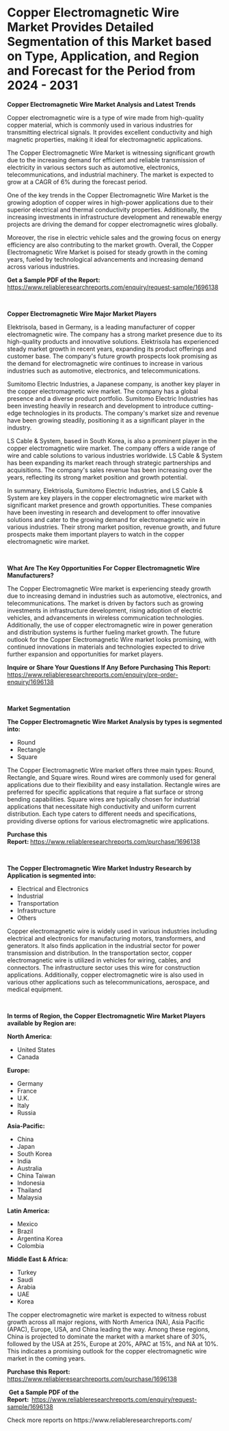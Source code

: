 <p><h1>Copper Electromagnetic Wire Market Provides Detailed Segmentation of this Market based on Type, Application, and Region and Forecast for the Period from 2024 - 2031</h1></p><p><strong>Copper Electromagnetic Wire Market Analysis and Latest Trends</strong></p>
<p><p>Copper electromagnetic wire is a type of wire made from high-quality copper material, which is commonly used in various industries for transmitting electrical signals. It provides excellent conductivity and high magnetic properties, making it ideal for electromagnetic applications.</p><p>The Copper Electromagnetic Wire Market is witnessing significant growth due to the increasing demand for efficient and reliable transmission of electricity in various sectors such as automotive, electronics, telecommunications, and industrial machinery. The market is expected to grow at a CAGR of 6% during the forecast period.</p><p>One of the key trends in the Copper Electromagnetic Wire Market is the growing adoption of copper wires in high-power applications due to their superior electrical and thermal conductivity properties. Additionally, the increasing investments in infrastructure development and renewable energy projects are driving the demand for copper electromagnetic wires globally.</p><p>Moreover, the rise in electric vehicle sales and the growing focus on energy efficiency are also contributing to the market growth. Overall, the Copper Electromagnetic Wire Market is poised for steady growth in the coming years, fueled by technological advancements and increasing demand across various industries.</p></p>
<p><strong>Get a Sample PDF of the Report:&nbsp;</strong> <a href="https://www.reliableresearchreports.com/enquiry/request-sample/1696138">https://www.reliableresearchreports.com/enquiry/request-sample/1696138</a></p>
<p>&nbsp;</p>
<p><strong>Copper Electromagnetic Wire Major Market Players</strong></p>
<p><p>Elektrisola, based in Germany, is a leading manufacturer of copper electromagnetic wire. The company has a strong market presence due to its high-quality products and innovative solutions. Elektrisola has experienced steady market growth in recent years, expanding its product offerings and customer base. The company's future growth prospects look promising as the demand for electromagnetic wire continues to increase in various industries such as automotive, electronics, and telecommunications.</p><p>Sumitomo Electric Industries, a Japanese company, is another key player in the copper electromagnetic wire market. The company has a global presence and a diverse product portfolio. Sumitomo Electric Industries has been investing heavily in research and development to introduce cutting-edge technologies in its products. The company's market size and revenue have been growing steadily, positioning it as a significant player in the industry.</p><p>LS Cable & System, based in South Korea, is also a prominent player in the copper electromagnetic wire market. The company offers a wide range of wire and cable solutions to various industries worldwide. LS Cable & System has been expanding its market reach through strategic partnerships and acquisitions. The company's sales revenue has been increasing over the years, reflecting its strong market position and growth potential.</p><p>In summary, Elektrisola, Sumitomo Electric Industries, and LS Cable & System are key players in the copper electromagnetic wire market with significant market presence and growth opportunities. These companies have been investing in research and development to offer innovative solutions and cater to the growing demand for electromagnetic wire in various industries. Their strong market position, revenue growth, and future prospects make them important players to watch in the copper electromagnetic wire market.</p></p>
<p>&nbsp;</p>
<p><strong>What Are The Key Opportunities For Copper Electromagnetic Wire Manufacturers?</strong></p>
<p><p>The Copper Electromagnetic Wire market is experiencing steady growth due to increasing demand in industries such as automotive, electronics, and telecommunications. The market is driven by factors such as growing investments in infrastructure development, rising adoption of electric vehicles, and advancements in wireless communication technologies. Additionally, the use of copper electromagnetic wire in power generation and distribution systems is further fueling market growth. The future outlook for the Copper Electromagnetic Wire market looks promising, with continued innovations in materials and technologies expected to drive further expansion and opportunities for market players.</p></p>
<p><strong>Inquire or Share Your Questions If Any Before Purchasing This Report:</strong> <a href="https://www.reliableresearchreports.com/enquiry/pre-order-enquiry/1696138">https://www.reliableresearchreports.com/enquiry/pre-order-enquiry/1696138</a></p>
<p>&nbsp;</p>
<p><strong>Market Segmentation</strong></p>
<p><strong>The Copper Electromagnetic Wire Market Analysis by types is segmented into:</strong></p>
<p><ul><li>Round</li><li>Rectangle</li><li>Square</li></ul></p>
<p><p>The Copper Electromagnetic Wire market offers three main types: Round, Rectangle, and Square wires. Round wires are commonly used for general applications due to their flexibility and easy installation. Rectangle wires are preferred for specific applications that require a flat surface or strong bending capabilities. Square wires are typically chosen for industrial applications that necessitate high conductivity and uniform current distribution. Each type caters to different needs and specifications, providing diverse options for various electromagnetic wire applications.</p></p>
<p><strong>Purchase this Report:&nbsp;</strong><a href="https://www.reliableresearchreports.com/purchase/1696138">https://www.reliableresearchreports.com/purchase/1696138</a></p>
<p>&nbsp;</p>
<p><strong>The Copper Electromagnetic Wire Market Industry Research by Application is segmented into:</strong></p>
<p><ul><li>Electrical and Electronics</li><li>Industrial</li><li>Transportation</li><li>Infrastructure</li><li>Others</li></ul></p>
<p><p>Copper electromagnetic wire is widely used in various industries including electrical and electronics for manufacturing motors, transformers, and generators. It also finds application in the industrial sector for power transmission and distribution. In the transportation sector, copper electromagnetic wire is utilized in vehicles for wiring, cables, and connectors. The infrastructure sector uses this wire for construction applications. Additionally, copper electromagnetic wire is also used in various other applications such as telecommunications, aerospace, and medical equipment.</p></p>
<p>&nbsp;</p>
<p><strong>In terms of Region, the Copper Electromagnetic Wire Market Players available by Region are:</strong></p>
<p>
    <p> <strong> North America: </strong>
        <ul>
            <li>United States</li>
            <li>Canada</li>
        </ul>
        </p> 
    <p> <strong> Europe: </strong>
        <ul>
            <li>Germany</li>
            <li>France</li>
            <li>U.K.</li>
            <li>Italy</li>
            <li>Russia</li>
        </ul>
        </p> 
    <p> <strong> Asia-Pacific: </strong>
        <ul>
            <li>China</li>
            <li>Japan</li>
            <li>South Korea</li>
            <li>India</li>
            <li>Australia</li>
            <li>China Taiwan</li>
            <li>Indonesia</li>
            <li>Thailand</li>
            <li>Malaysia</li>
        </ul>
        </p> 
    <p> <strong> Latin America: </strong>
        <ul>
            <li>Mexico</li>
            <li>Brazil</li>
            <li>Argentina Korea</li>
            <li>Colombia</li>
        </ul>
        </p> 
    <p> <strong> Middle East & Africa: </strong>
        <ul>
            <li>Turkey</li>
            <li>Saudi</li>
            <li>Arabia</li>
            <li>UAE</li>
            <li>Korea</li>
        </ul>
    </p>
    </p>
<p><p>The copper electromagnetic wire market is expected to witness robust growth across all major regions, with North America (NA), Asia Pacific (APAC), Europe, USA, and China leading the way. Among these regions, China is projected to dominate the market with a market share of 30%, followed by the USA at 25%, Europe at 20%, APAC at 15%, and NA at 10%. This indicates a promising outlook for the copper electromagnetic wire market in the coming years.</p></p>
<p><strong>Purchase this Report: </strong><a href="https://www.reliableresearchreports.com/purchase/1696138">https://www.reliableresearchreports.com/purchase/1696138</a></p>
<p>&nbsp;<strong>Get a Sample PDF of the Report:&nbsp;&nbsp;</strong><a href="https://www.reliableresearchreports.com/enquiry/request-sample/1696138">https://www.reliableresearchreports.com/enquiry/request-sample/1696138</a></p>
<p><strong></strong></p>
<p>Check more reports on https://www.reliableresearchreports.com/</p>